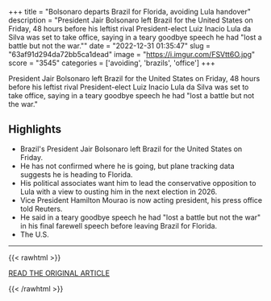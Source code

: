 +++
title = "Bolsonaro departs Brazil for Florida, avoiding Lula handover"
description = "President Jair Bolsonaro left Brazil for the United States on Friday, 48 hours before his leftist rival President-elect Luiz Inacio Lula da Silva was set to take office, saying in a teary goodbye speech he had \"lost a battle but not the war.\""
date = "2022-12-31 01:35:47"
slug = "63af91d294da72bb5ca1dead"
image = "https://i.imgur.com/FSVtt6O.jpg"
score = "3545"
categories = ['avoiding', 'brazils', 'office']
+++

President Jair Bolsonaro left Brazil for the United States on Friday, 48 hours before his leftist rival President-elect Luiz Inacio Lula da Silva was set to take office, saying in a teary goodbye speech he had \"lost a battle but not the war.\"

## Highlights

- Brazil's President Jair Bolsonaro left Brazil for the United States on Friday.
- He has not confirmed where he is going, but plane tracking data suggests he is heading to Florida.
- His political associates want him to lead the conservative opposition to Lula with a view to ousting him in the next election in 2026.
- Vice President Hamilton Mourao is now acting president, his press office told Reuters.
- He said in a teary goodbye speech he had "lost a battle but not the war" in his final farewell speech before leaving Brazil for Florida.
- The U.S.

---

{{< rawhtml >}}
  <p class="article-category">
    <a target="_blank" href="https://www.reuters.com/world/americas/brazils-bolsonaro-says-no-justification-attempted-terrorist-act-capital-2022-12-30/">READ THE ORIGINAL ARTICLE</a>
  </p>
{{< /rawhtml >}}

